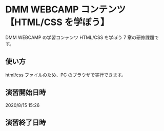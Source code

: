 # DMM WEBCAMP コンテンツ【HTML/CSS を学ぼう】

DMM WEBCAMP の学習コンテンツ HTML/CSS を学ぼう 7 章の研修課題です。

## 使い方

html/css ファイルのため、PC のブラウザで実行できます。

## 演習開始日時

2020/8/15 15:26

## 演習終了日時
